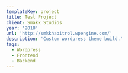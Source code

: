 ```yaml
---
templateKey: project
title: Test Project
client: Smakk Studios
year: '2018'
url: 'http://smkkhabitrol.wpengine.com/'
description: 'Custom wordpress theme build.'
tags:
  - Wordpress
  - Frontend
  - Backend
---
```

